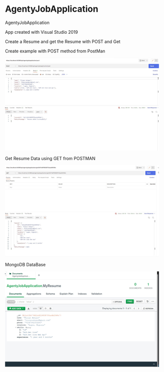# AgentyJobApplication
AgentyJobApplication

App created with Visual Studio 2019

Create a Resume and get the Resume with POST and Get

Create example with POST method from PostMan

![Resume Post](CreateResume.Jpg)

Get Resume Data using GET from POSTMAN

![RGet Get](GetResume.Jpg)

MongoDB DataBase 

![MongoDataBase](MongoDb.Jpg)
